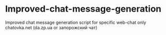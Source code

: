 # Improved-chat-message-generation
Improved chat message generation script for specific web-chat only chatovka.net (da.zp.ua or запорожский чат)

